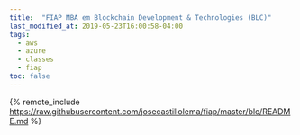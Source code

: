 ```yaml
---
title:  "FIAP MBA em Blockchain Development & Technologies (BLC)"
last_modified_at: 2019-05-23T16:00:58-04:00
tags:
  - aws
  - azure
  - classes
  - fiap
toc: false
---
```


{% remote_include https://raw.githubusercontent.com/josecastillolema/fiap/master/blc/README.md %}

